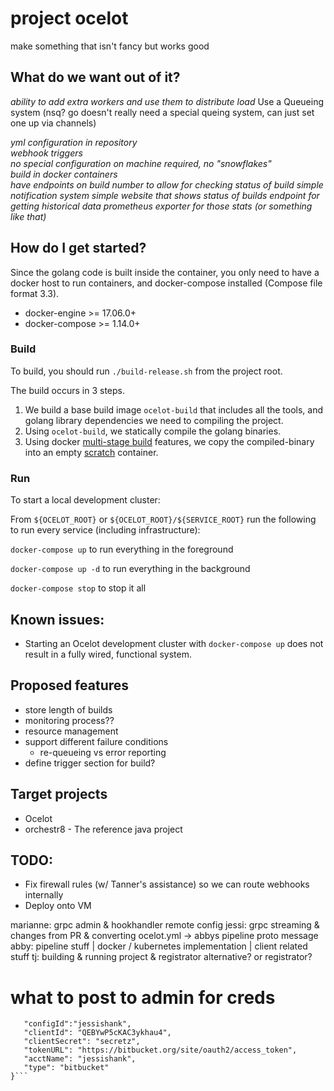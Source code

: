 # project ocelot


make something that isn't fancy but works good  

## What do we want out of it?  

*ability to add extra workers and use them to distribute load*
Use a Queueing system (nsq? go doesn't really need a special queing system, can just set one up via channels)

*yml configuration in repository*   
*webhook triggers*  
*no special configuration on machine required, no "snowflakes"*  
*build in docker containers*  
*have endpoints on build number to allow for checking status of build*
*simple notification system*
*simple website that shows status of builds*
*endpoint for getting historical data*
*prometheus exporter for those stats (or something like that)*

## How do I get started?

Since the golang code is built inside the container, you only need to have a docker host to run containers, and docker-compose installed (Compose file format 3.3).

* docker-engine >= 17.06.0+
* docker-compose >= 1.14.0+

### Build

To build, you should run `./build-release.sh` from the project root.

The build occurs in 3 steps.
1. We build a base build image `ocelot-build` that includes all the tools, and golang library dependencies we need to compiling the project. 
2. Using `ocelot-build`, we statically compile the golang binaries.
3. Using docker [multi-stage build](https://docs.docker.com/engine/userguide/eng-image/multistage-build/#use-multi-stage-builds) features, we copy the compiled-binary into an empty [scratch](https://hub.docker.com/_/scratch/) container.

### Run

To start a local development cluster:

From `${OCELOT_ROOT}` or `${OCELOT_ROOT}/${SERVICE_ROOT}` run the following to run every service (including infrastructure):

`docker-compose up` to run everything in the foreground

`docker-compose up -d` to run everything in the background

`docker-compose stop` to stop it all

## Known issues:
* Starting an Ocelot development cluster with `docker-compose up` does not result in a fully wired, functional system.

## Proposed features
 * store length of builds
 * monitoring process??   
 * resource management  
 * support different failure conditions
   * re-queueing vs error reporting 
 * define trigger section for build?

## Target projects
 * Ocelot
 * orchestr8 - The reference java project

## TODO:
 * Fix firewall rules (w/ Tanner's assistance) so we can route webhooks internally
 * Deploy onto VM

marianne: grpc admin & hookhandler remote config
jessi: grpc streaming & changes from PR & converting ocelot.yml -> abbys pipeline proto message
abby: pipeline stuff | docker / kubernetes implementation | client related stuff 
tj: building & running project & registrator alternative? or registrator? 


# what to post to admin for creds 

```{
   "configId":"jessishank", 
   "clientId": "QEBYwP5cKAC3ykhau4",
   "clientSecret": "secretz",
   "tokenURL": "https://bitbucket.org/site/oauth2/access_token", 
   "acctName": "jessishank",
   "type": "bitbucket"
}```